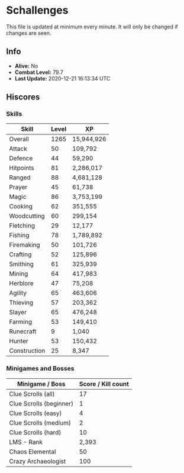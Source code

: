 # Schallenges

This file is updated at minimum every minute. It will only be changed if changes are seen.

## Info

 - **Alive:** No
 - **Combat Level:** 79.7
 - **Last Update:** 2020-12-21 16:13:34 UTC

## Hiscores

### Skills

| Skill | Level | XP |
|--|--|--|
| Overall | 1265 | 15,944,926 |
| Attack | 50 | 109,792 |
| Defence | 44 | 59,290 |
| Hitpoints | 81 | 2,286,017 |
| Ranged | 88 | 4,681,128 |
| Prayer | 45 | 61,738 |
| Magic | 86 | 3,753,199 |
| Cooking | 62 | 351,555 |
| Woodcutting | 60 | 299,154 |
| Fletching | 29 | 12,177 |
| Fishing | 78 | 1,789,892 |
| Firemaking | 50 | 101,726 |
| Crafting | 52 | 125,896 |
| Smithing | 61 | 325,939 |
| Mining | 64 | 417,983 |
| Herblore | 47 | 75,208 |
| Agility | 65 | 463,606 |
| Thieving | 57 | 203,362 |
| Slayer | 65 | 476,248 |
| Farming | 53 | 149,410 |
| Runecraft | 9 | 1,040 |
| Hunter | 53 | 150,432 |
| Construction | 25 | 8,347 |

### Minigames and Bosses

| Minigame / Boss | Score / Kill count |
|--|--|
| Clue Scrolls (all) | 17 |
| Clue Scrolls (beginner) | 1 |
| Clue Scrolls (easy) | 4 |
| Clue Scrolls (medium) | 2 |
| Clue Scrolls (hard) | 10 |
| LMS - Rank | 2,393 |
| Chaos Elemental | 50 |
| Crazy Archaeologist | 100 |
